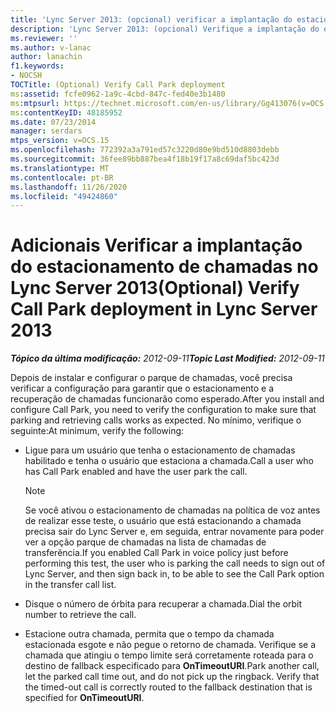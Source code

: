 ```yaml
---
title: 'Lync Server 2013: (opcional) verificar a implantação do estacionamento de chamadas'
description: 'Lync Server 2013: (opcional) Verifique a implantação do estacionamento de chamadas.'
ms.reviewer: ''
ms.author: v-lanac
author: lanachin
f1.keywords:
- NOCSH
TOCTitle: (Optional) Verify Call Park deployment
ms:assetid: fcfe0962-1a9c-4cbd-847c-fed40e3b1480
ms:mtpsurl: https://technet.microsoft.com/en-us/library/Gg413076(v=OCS.15)
ms:contentKeyID: 48185952
ms.date: 07/23/2014
manager: serdars
mtps_version: v=OCS.15
ms.openlocfilehash: 772392a3a791ed57c3220d80e9bd510d8803debb
ms.sourcegitcommit: 36fee89bb887bea4f18b19f17a8c69daf5bc423d
ms.translationtype: MT
ms.contentlocale: pt-BR
ms.lasthandoff: 11/26/2020
ms.locfileid: "49424860"
---
```

# <a name="optional-verify-call-park-deployment-in-lync-server-2013"></a><span data-ttu-id="5509d-103">Adicionais Verificar a implantação do estacionamento de chamadas no Lync Server 2013</span><span class="sxs-lookup"><span data-stu-id="5509d-103">(Optional) Verify Call Park deployment in Lync Server 2013</span></span>

<div data-xmlns="http://www.w3.org/1999/xhtml">

<div class="topic" data-xmlns="http://www.w3.org/1999/xhtml" data-msxsl="urn:schemas-microsoft-com:xslt" data-cs="https://msdn.microsoft.com/">

<div data-asp="https://msdn2.microsoft.com/asp">



</div>

<div id="mainSection">

<div id="mainBody"><span data-ttu-id="5509d-104">

<span> </span></span><span class="sxs-lookup"><span data-stu-id="5509d-104">

<span> </span></span></span>

<span data-ttu-id="5509d-105">_**Tópico da última modificação:** 2012-09-11_</span><span class="sxs-lookup"><span data-stu-id="5509d-105">_**Topic Last Modified:** 2012-09-11_</span></span>

<span data-ttu-id="5509d-106">Depois de instalar e configurar o parque de chamadas, você precisa verificar a configuração para garantir que o estacionamento e a recuperação de chamadas funcionarão como esperado.</span><span class="sxs-lookup"><span data-stu-id="5509d-106">After you install and configure Call Park, you need to verify the configuration to make sure that parking and retrieving calls works as expected.</span></span> <span data-ttu-id="5509d-107">No mínimo, verifique o seguinte:</span><span class="sxs-lookup"><span data-stu-id="5509d-107">At minimum, verify the following:</span></span>

  - <span data-ttu-id="5509d-108">Ligue para um usuário que tenha o estacionamento de chamadas habilitado e tenha o usuário que estaciona a chamada.</span><span class="sxs-lookup"><span data-stu-id="5509d-108">Call a user who has Call Park enabled and have the user park the call.</span></span>
    
    <div>
    

    > [!NOTE]  
    > <span data-ttu-id="5509d-109">Se você ativou o estacionamento de chamadas na política de voz antes de realizar esse teste, o usuário que está estacionando a chamada precisa sair do Lync Server e, em seguida, entrar novamente para poder ver a opção parque de chamadas na lista de chamadas de transferência.</span><span class="sxs-lookup"><span data-stu-id="5509d-109">If you enabled Call Park in voice policy just before performing this test, the user who is parking the call needs to sign out of Lync Server, and then sign back in, to be able to see the Call Park option in the transfer call list.</span></span>

    
    </div>

  - <span data-ttu-id="5509d-110">Disque o número de órbita para recuperar a chamada.</span><span class="sxs-lookup"><span data-stu-id="5509d-110">Dial the orbit number to retrieve the call.</span></span>

  - <span data-ttu-id="5509d-p102">Estacione outra chamada, permita que o tempo da chamada estacionada esgote e não pegue o retorno de chamada. Verifique se a chamada que atingiu o tempo limite será corretamente roteada para o destino de fallback especificado para **OnTimeoutURI**.</span><span class="sxs-lookup"><span data-stu-id="5509d-p102">Park another call, let the parked call time out, and do not pick up the ringback. Verify that the timed-out call is correctly routed to the fallback destination that is specified for **OnTimeoutURI**.</span></span>

<span data-ttu-id="5509d-113"></div>

<span> </span>

</div>

</div>

</span><span class="sxs-lookup"><span data-stu-id="5509d-113"></div>

<span> </span>

</div>

</div>

</span></span></div>

